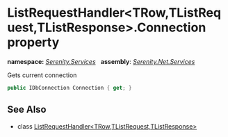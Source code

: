 # ListRequestHandler&lt;TRow,TListRequest,TListResponse&gt;.Connection property
**namespace:** *[Serenity.Services](../../README.md#serenity.services-namespace)*   **assembly**: *[Serenity.Net.Services](../../README.md)*

Gets current connection

```csharp
public IDbConnection Connection { get; }
```

## See Also

* class [ListRequestHandler&lt;TRow,TListRequest,TListResponse&gt;](../ListRequestHandler-3.md)